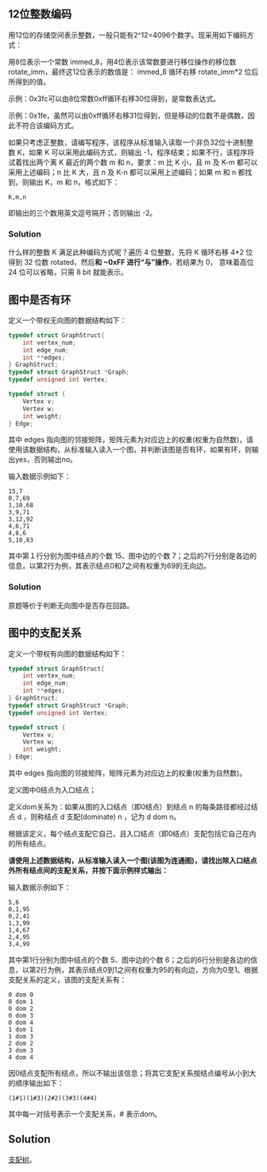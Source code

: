 ## 12位整数编码

用12位的存储空间表示整数，一般只能有2^12=4096个数字。现采用如下编码方式：

用8位表示一个常数 immed_8，用4位表示该常数要进行移位操作的移位数 rotate_imm，最终这12位表示的数值是： immed_8 循环右移 rotate_imm*2 位后所得到的值。

示例：0x3fc可以由8位常数0xff循环右移30位得到，是常数表达式。

示例：0x1fe，虽然可以由0xff循环右移31位得到，但是移动的位数不是偶数，因此不符合该编码方式。

如果只考虑正整数，请编写程序，该程序从标准输入读取一个非负32位十进制整数 K，如果 K 可以采用此编码方式，则输出 -1，程序结束；如果不行，该程序将试着找出两个离 K 最近的两个数 m 和 n，要求：m 比 K 小，且 m 及 K-m 都可以采用上述编码；n 比 K 大，且 n 及 K-n 都可以采用上述编码；如果 m 和 n 都找到，则输出 K，m 和 n，格式如下：

```
K,m,n
```

即输出的三个数用英文逗号隔开；否则输出 -2。

### Solution

什么样的整数 K 满足此种编码方式呢？遍历 4 位整数，先将 K 循环右移 4*2 位得到 32 位数 rotated，然后**和 ~0xFF 进行“与”操作**，若结果为 0， 意味着高位 24 位可以省略，只需 8 bit 就能表示。





## 图中是否有环

定义一个带权无向图的数据结构如下：

```c
typedef struct GraphStruct{
	int vertex_num;
	int edge_num;
	int **edges;
} GraphStruct;
typedef struct GraphStruct *Graph;
typedef unsigned int Vertex;

typedef struct {
	Vertex v;
	Vertex w;
	int weight;
} Edge;
```

其中 edges 指向图的邻接矩阵，矩阵元素为对应边上的权重(权重为自然数)，请使用该数据结构，从标准输入读入一个图，并判断该图是否有环，如果有环，则输出yes，否则输出no。

输入数据示例如下：

```
15,7
0,7,69
1,10,68
3,9,71
3,12,92
4,6,71
4,8,6
5,10,83
```

其中第１行分别为图中结点的个数 15、图中边的个数 7；之后的7行分别是各边的信息，以第2行为例，其表示结点0和7之间有权重为69的无向边。

### Solution

原题等价于判断无向图中是否存在回路。





## 图中的支配关系

定义一个带权有向图的数据结构如下：

```c
typedef struct GraphStruct{
	int vertex_num;
	int edge_num;
	int **edges;
} GraphStruct;
typedef struct GraphStruct *Graph;
typedef unsigned int Vertex;

typedef struct {
	Vertex v;
	Vertex w;
	int weight;
} Edge;
```

其中 edges 指向图的邻接矩阵，矩阵元素为对应边上的权重(权重为自然数)。

定义图中0结点为入口结点；

定义dom关系为：如果从图的入口结点（即0结点）到结点 n 的每条路径都经过结点 d ，则称结点 d 支配(dominate) n ，记为 d dom n。

根据该定义，每个结点支配它自己，且入口结点（即0结点）支配包括它自己在内的所有结点。

**请使用上述数据结构，从标准输入读入一个图(该图为连通图)，请找出除入口结点外所有结点间的支配关系，并按下面示例样式输出：**

输入数据示例如下：

```
5,6
0,1,95
0,2,41
1,3,99
1,4,67
2,4,95
3,4,99
```

其中第1行分别为图中结点的个数 5、图中边的个数 6；之后的6行分别是各边的信息，以第2行为例，其表示结点0到1之间有权重为95的有向边，方向为0至1。根据支配关系的定义，该图的支配关系有：

```
0 dom 0
0 dom 1
0 dom 2
0 dom 3
0 dom 4
1 dom 1
1 dom 3
2 dom 2
3 dom 3
4 dom 4
```

因0结点支配所有结点，所以不输出该信息；将其它支配关系按结点编号从小到大的顺序输出如下：

```
(1#1)(1#3)(2#2)(3#3)(4#4)
```

其中每一对括号表示一个支配关系，# 表示dom。

## Solution

[支配树](https://oi-wiki.org/graph/dominator-tree/)。
